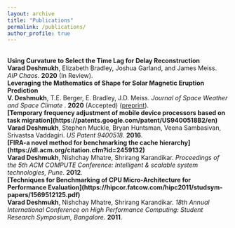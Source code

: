 ```yaml
---
layout: archive
title: "Publications"
permalink: /publications/
author_profile: true
---
```


<br>
<b>Using Curvature to Select the Time Lag for Delay Reconstruction</b> <br> 
<b>Varad Deshmukh</b>, Elizabeth Bradley, Joshua Garland, and James Meiss.
<i>AIP Chaos</i>. <b>2020</b> (In Review).

<br>
<b>Leveraging the Mathematics of Shape for Solar Magnetic Eruption Prediction</b> <br> 
<b>V. Deshmukh</b>, T.E. Berger, E. Bradley, J.D. Meiss.
<i>Journal of Space Weather and Space Climate </i>. <b>2020</b> (Accepted) (<a href="https://arxiv.org/abs/2003.05827">preprint</a>).


<br>
<b>[Temporary frequency adjustment of mobile device processors based on task migration](https://patents.google.com/patent/US9400518B2/en)</b> <br> 
<b>Varad Deshmukh</b>, Stephen Muckle, Bryan Huntsman, Veena Sambasivan, Srivastsa Vaddagiri.
<i>US Patent 9400518</i>. <b>2016</b>.

<br>
<b>[FIRA-a novel method for benchmarking the cache hierarchy](https://dl.acm.org/citation.cfm?id=2459132)</b> <br> 
<b>Varad Deshmukh</b>, Nishchay Mhatre, Shrirang Karandikar.
<i>Proceedings of the 5th ACM COMPUTE Conference: Intelligent & scalable system technologies, Pune</i>. <b>2012</b>.

<br>
<b>[Techniques for Benchmarking of CPU Micro-Architecture for Performance Evaluation](https://hipcor.fatcow.com/hipc2011/studsym-papers/1569512125.pdf)</b> <br> 
<b>Varad Deshmukh</b>, Nishchay Mhatre, Shrirang Karandikar.
<i>18th Annual International Conference on High Performance Computing: Student Research Symposium, Bangalore</i>. <b>2011</b>.
